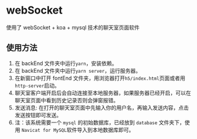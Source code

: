 # webSocket

使用了 webSocket + koa + mysql 技术的聊天室页面软件

## 使用方法

1. 在 backEnd 文件夹中运行`yarn`，安装依赖。
2. 在 backEnd 文件夹中运行`yarn server`，运行服务器。
3. 在新窗口中打开 fontEnd 文件夹，用浏览器打开`h5/index.html`页面或者用`http-server`启动。
4. 聊天室客户端开启后会自动连接至本地服务器，如果服务器已经开启，可以在聊天室页面中看到历史记录否则会弹窗报错。
5. 发送消息: 在打开的聊天室页面中先输入你的用户名，再输入发送内容，点击发送按钮即可发送。
6. 注：该系统需要一个 `mysql` 的初始数据库，已经放到 `database` 文件夹下，使用 `Navicat for MySQL`软件导入到本地数据库即可。
